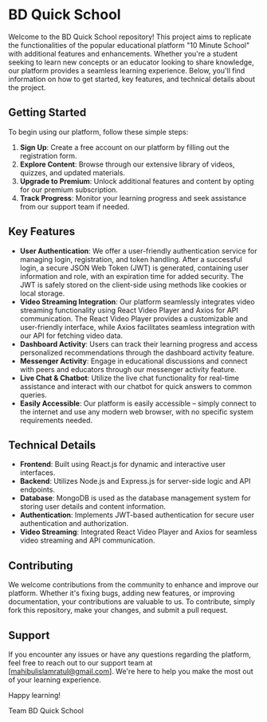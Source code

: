 # BD Quick School

Welcome to the BD Quick School repository! This project aims to replicate the functionalities of the popular educational platform "10 Minute School" with additional features and enhancements. Whether you're a student seeking to learn new concepts or an educator looking to share knowledge, our platform provides a seamless learning experience. Below, you'll find information on how to get started, key features, and technical details about the project.

## Getting Started

To begin using our platform, follow these simple steps:

1. **Sign Up**: Create a free account on our platform by filling out the registration form.
2. **Explore Content**: Browse through our extensive library of videos, quizzes, and updated materials.
3. **Upgrade to Premium**: Unlock additional features and content by opting for our premium subscription.
4. **Track Progress**: Monitor your learning progress and seek assistance from our support team if needed.

## Key Features

- **User Authentication**: We offer a user-friendly authentication service for managing login, registration, and token handling. After a successful login, a secure JSON Web Token (JWT) is generated, containing user information and role, with an expiration time for added security. The JWT is safely stored on the client-side using methods like cookies or local storage.
- **Video Streaming Integration**: Our platform seamlessly integrates video streaming functionality using React Video Player and Axios for API communication. The React Video Player provides a customizable and user-friendly interface, while Axios facilitates seamless integration with our API for fetching video data.
- **Dashboard Activity**: Users can track their learning progress and access personalized recommendations through the dashboard activity feature.
- **Messenger Activity**: Engage in educational discussions and connect with peers and educators through our messenger activity feature.
- **Live Chat & Chatbot**: Utilize the live chat functionality for real-time assistance and interact with our chatbot for quick answers to common queries.
- **Easily Accessible**: Our platform is easily accessible – simply connect to the internet and use any modern web browser, with no specific system requirements needed.

## Technical Details

- **Frontend**: Built using React.js for dynamic and interactive user interfaces.
- **Backend**: Utilizes Node.js and Express.js for server-side logic and API endpoints.
- **Database**: MongoDB is used as the database management system for storing user details and content information.
- **Authentication**: Implements JWT-based authentication for secure user authentication and authorization.
- **Video Streaming**: Integrated React Video Player and Axios for seamless video streaming and API communication.

## Contributing

We welcome contributions from the community to enhance and improve our platform. Whether it's fixing bugs, adding new features, or improving documentation, your contributions are valuable to us. To contribute, simply fork this repository, make your changes, and submit a pull request.

## Support

If you encounter any issues or have any questions regarding the platform, feel free to reach out to our support team at [mahibulislamratul@gmail.com]. We're here to help you make the most out of your learning experience.

Happy learning!

Team BD Quick School
